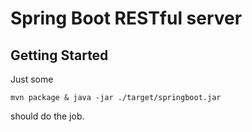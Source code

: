 # Spring Boot RESTful server

## Getting Started
Just some
```
mvn package & java -jar ./target/springboot.jar 
```
should do the job.
